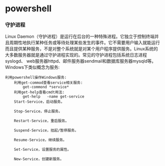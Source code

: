 # powershell

### 守护进程

Linux Daemon（守护进程）是运行在后台的一种特殊进程。它独立于控制终端并且周期性地执行某种任务或等待处理某些发生的事件。它不需要用户输入就能运行而且提供某种服务，不是对整个系统就是对某个用户程序提供服务。Linux系统的大多数服务器就是通过守护进程实现的。常见的守护进程包括系统日志进程syslogd、 web服务器httpd、邮件服务器sendmail和数据库服务器mysqld等。
Windows下类似概念为服务:

	利用powershell操作Windows服务:
		利用get-commod查看service相关服务:
			get-commond *service*
		利用get-help查看cmdt用法:
			get-help   -name get-service
		Start-Service，启动服务。
		
		Stop-Service，停止服务。
		
		Restart-Service，重启服务。
		
		Suspend-Service，挂起/暂停服务。
		
		Resume-Service，继续服务。
		
		Set-Service，设置服务的属性。
		
		New-Service，创建新服务。	
